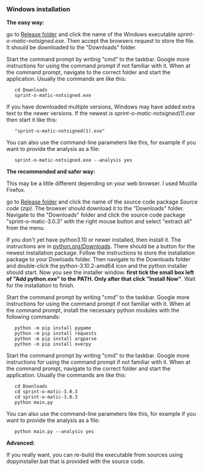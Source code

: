 ### Windows installation

**The easy way:**

go to [Release folder](https://github.com/LemesoftNostalgic/sprint-o-matic/releases/latest) and click the name of the Windows
executable _sprint-o-matic-notsigned.exe_. Then accept the browsers request to store the file. It should be downloaded to the "Downloads" folder.

Start the command prompt by writing "cmd" to the taskbar.
Google more instructions for using the command prompt if not familiar with
it. When at the command prompt, navigate to the correct folder and start
the application. Usually the commands are like this:

```
   cd Downloads
   sprint-o-matic-notsigned.exe
```

If you have downloaded multiple versions, Windows may have added extra text
to the newer versions. If the newest is _sprint-o-matic-notsigned(1).exe_
then start it like this:

```
   "sprint-o-matic-notsigned(1).exe"
```

You can also use the command-line parameters like this, for example if you want to provide the analysis as a file:

```
   sprint-o-matic-notsigned.exe --analysis yes
```

**The recommended and safer way:**

This may be a little different depending on your web browser. I used Mozilla
Firefox.

go to [Release folder](https://github.com/LemesoftNostalgic/sprint-o-matic/releases/latest) and click the name of the source code package _Source code (zip)_. The browser should download it to the "Downloads" folder. Navigate to the "Downloads" folder and click the source code package "sprint-o-matic-3.0.3" with the right mouse button and select "extract all" from the menu.

If you don't yet have python3.10 or newer installed, then install it.
The instructions are in [python.org/Downloads](python.org/Downloads).
There should be a button for the newest installation package. Follow the
instructions to store the installation package to your Dowloads folder.
Then navigate to the Downloads folder and double-click the python-3.10.2-amd64
icon and the python installer should start.
Now you see the installer window. **first tick the small box left of "Add python.exe" to the PATH. Only after that click "Install Now"**.
Wait for the installation to finish.

Start the command prompt by writing "cmd" to the taskbar.
Google more instructions for using the command prompt if not familiar with
it. When at the command prompt, install the necessary python modules with the
following commands:

```
   python -m pip install pygame
   python -m pip install requests
   python -m pip install argparse
   python -m pip install overpy
```

Start the command prompt by writing "cmd" to the taskbar.
Google more instructions for using the command prompt if not familiar with
it. When at the command prompt, navigate to the correct folder and start
the application. Usually the commands are like this:

```
   cd Downloads
   cd sprint-o-matic-3.0.3
   cd sprint-o-matic-3.0.3
   python main.py
```

You can also use the command-line parameters like this, for example if you want to provide the analysis as a file:

```
   python main.py --analysis yes
```

**Advanced:**

If you really want, you can re-build the executable
from sources using dopyinstaller.bat that is provided with the source code.
